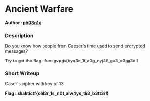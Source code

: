 
# Ancient Warfare

#### Author : [ph03n1x](https://twitter.com/MeenakshiSl1)

### Description

Do you know how people from Caeser's time used to send encrypted messages?

Try to get the flag : funxgvpgs{byq3e_1f_a0g_nyj4lf_gu3_o3gg3e!}

### Short Writeup

Caser's cipher with key of 13



**Flag : shaktictf{old3r_1s_n0t_alw4ys_th3_b3tt3r!}**
